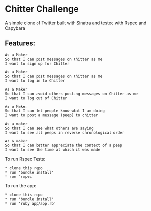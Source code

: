 Chitter Challenge
=================

A simple clone of Twitter built with Sinatra and tested with Rspec and Capybara

Features:
-------

```
As a Maker
So that I can post messages on Chitter as me
I want to sign up for Chitter

As a Maker
So that I can post messages on Chitter as me
I want to log in to Chitter

As a Maker
So that I can avoid others posting messages on Chitter as me
I want to log out of Chitter

As a Maker
So that I can let people know what I am doing  
I want to post a message (peep) to chitter

As a maker
So that I can see what others are saying  
I want to see all peeps in reverse chronological order

As a maker
So that I can better appreciate the context of a peep
I want to see the time at which it was made
```

To run Rspec Tests:

```
* clone this repo
* run 'bundle install'
* run 'rspec'
```

To run the app:

```
* clone this repo
* run 'bundle install'
* run 'ruby app/app.rb'
```
